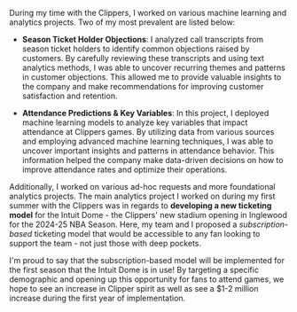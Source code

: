 During my time with the Clippers, I worked on various machine learning and analytics projects. Two of my most prevalent are listed below:

- **Season Ticket Holder Objections**: I analyzed call transcripts from season ticket holders to identify common objections raised by customers. By carefully reviewing these transcripts and using text analytics methods, I was able to uncover recurring themes and patterns in customer objections. This allowed me to provide valuable insights to the company and make recommendations for improving customer satisfaction and retention.

- **Attendance Predictions & Key Variables**: In this project, I deployed machine learning models to analyze key variables that impact attendance at Clippers games. By utilizing data from various sources and employing advanced machine learning techniques, I was able to uncover important insights and patterns in attendance behavior. This information helped the company make data-driven decisions on how to improve attendance rates and optimize their operations.

Additionally, I worked on various ad-hoc requests and more foundational analytics projects. The main analytics project I worked on during my first summer with the Clippers was in regards to **developing a new ticketing model** for the Intuit Dome - the Clippers' new stadium opening in Inglewood for the 2024-25 NBA Season. Here, my team and I proposed a *subscription-based* ticketing model that would be accessible to any fan looking to support the team - not just those with deep pockets.

I'm proud to say that the subscription-based model will be implemented for the first season that the Intuit Dome is in use! By targeting a specific demographic and opening up this opportunity for fans to attend games, we hope to see an increase in Clipper spirit as well as see a $1-2 million increase during the first year of implementation.
